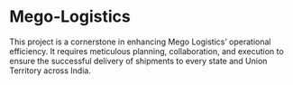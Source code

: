 # Mego-Logistics
This project is a cornerstone in enhancing Mego Logistics’ operational efficiency. It requires meticulous planning, collaboration, and execution to ensure the successful delivery of shipments to every state and Union Territory across India.
